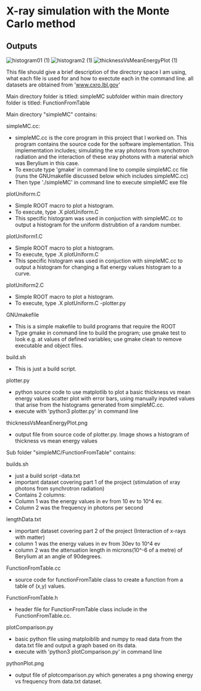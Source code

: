 # X-ray simulation with the Monte Carlo method

Outputs
-------

![histogram01 (1)](https://user-images.githubusercontent.com/88815725/231653813-d817b7bf-8395-4361-af8f-b0f3aa02cf22.png)
![histogram2 (1)](https://user-images.githubusercontent.com/88815725/231653825-e9c0c393-a156-46dc-96da-75c0b58078af.png)
![thicknessVsMeanEnergyPlot (1)](https://user-images.githubusercontent.com/88815725/231653832-2261e8c0-c601-4a46-9e42-0ef90e11c56c.png)



This file should give a brief description of the directory space I am using, what each file is used for and how to exectute each in the command line.
all datasets are obtained from 'www.cxro.lbl.gov'

Main directory folder is titled: simpleMC
subfolder within main directory folder is titled: FunctionFromTable

Main directory "simpleMC" contains:

simpleMC.cc:
- simpleMC.cc is the core program in this project that I worked on. This program contains the source code for the software implementation. This implementation includes; simulating the xray photons from synchotron radiation and the interaction of these xray photons with a material which was Berylium in this case.
- To execute type 'gmake' in command line to compile simpleMC.cc file (runs the GNUmakefile discussed below which includes simpleMC.cc)
- Then type './simpleMC' in command line to execute simpleMC exe file

plotUniform.C
-  Simple ROOT macro to plot a histogram.
-  To execute, type .X plotUniform.C
-   This specific histogram was used in conjuction with simpleMC.cc to output a histogram for the uniform distrubtion of a random number.

plotUniform1.C
-  Simple ROOT macro to plot a histogram.
-  To execute, type .X plotUniform.C
-  This specific histogram was used in conjuction with simpleMC.cc to output a histogram for changing a flat energy values histogram to a curve.

plotUniform2.C
-  Simple ROOT macro to plot a histogram.
-  To execute, type .X plotUniform.C
-plotter.py

GNUmakefile
- This is a simple makefile to build programs that require the ROOT
-   Type gmake in command line to build the program; use gmake test to look e.g. at values of defined variables; use gmake clean to remove executable and object files.  

build.sh
-  This is just a build script.

plotter.py
-  python source code to use matplotlib to plot a basic thickness vs mean energy values scatter plot with error bars, using manually inputed values that arise from the histograms generated from simpleMC.cc.
-  execute with 'python3 plotter.py' in command line

thicknessVsMeanEnergyPlot.png
- output file from source code of plotter.py. Image shows a histogram of thickness vs mean energy values 




Sub folder "simpleMC/FunctionFromTable" contains:

builds.sh
-  just a build script 
-data.txt
-  important dataset covering part 1 of the project (stimulation of xray photons from synchrotron radiation)
-  Contains 2 columns: 
-  Column 1 was the energy values in ev from 10 ev to 10^4 ev.
-  Column 2 was the frequency in photons per second

lengthData.txt
-  important dataset covering part 2 of the project (Interaction of x-rays with matter)
-  column 1 was the energy values in ev from 30ev to 10^4 ev
-  column 2 was the attenuation length in microns(10^-6 of a metre) of Berylium at an angle of 90degrees.

FunctionFromTable.cc
-  source code for functionFromTable class to create a function from a table of (x,y) values.

FunctionFromTable.h
-  header file for FunctionFromTable class include in the FunctionFromTable.cc.

plotComparison.py
-  basic python file using matploiblib and numpy to read data from the data.txt file and output a graph based on its data. 
-  execute with 'python3 plotComparison.py' in command line

pythonPlot.png
-  output file of plotcomparison.py which generates a png showing energy vs frequency from data.txt dataset.


